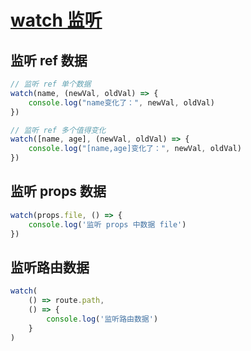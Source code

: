 # [watch 监听](https://cn.vuejs.org/api/reactivity-core.html#watch)

## 监听 ref 数据
``` js
// 监听 ref 单个数据
watch(name, (newVal, oldVal) => {
    console.log("name变化了：", newVal, oldVal)
})

// 监听 ref 多个值得变化
watch([name, age], (newVal, oldVal) => {
    console.log("[name,age]变化了：", newVal, oldVal)
})
```

## 监听 props 数据
``` js
watch(props.file, () => {
	console.log('监听 props 中数据 file')
})
```

## 监听路由数据
``` js
watch(
	() => route.path,
	() => {
		console.log('监听路由数据')
	}
)
```